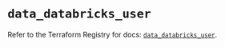 # `data_databricks_user`

Refer to the Terraform Registry for docs: [`data_databricks_user`](https://registry.terraform.io/providers/databricks/databricks/1.61.0/docs/data-sources/user).
